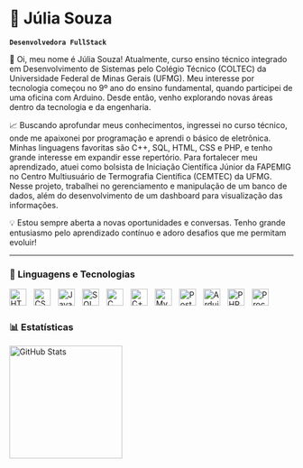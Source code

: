 # 🚀 Júlia Souza

**`Desenvolvedora FullStack`**

👋 Oi, meu nome é Júlia Souza! Atualmente, curso ensino técnico integrado em Desenvolvimento de Sistemas pelo Colégio Técnico (COLTEC) da Universidade Federal de Minas Gerais (UFMG). Meu interesse por tecnologia começou no 9º ano do ensino fundamental, quando participei de uma oficina com Arduino. Desde então, venho explorando novas áreas dentro da tecnologia e da engenharia.

📈 Buscando aprofundar meus conhecimentos, ingressei no curso técnico, onde me apaixonei por programação e aprendi o básico de eletrônica. Minhas linguagens favoritas são C++, SQL, HTML, CSS e PHP, e tenho grande interesse em expandir esse repertório. Para fortalecer meu aprendizado, atuei como bolsista de Iniciação Científica Júnior da FAPEMIG no Centro Multiusuário de Termografia Científica (CEMTEC) da UFMG. Nesse projeto, trabalhei no gerenciamento e manipulação de um banco de dados, além do desenvolvimento de um dashboard para visualização das informações.

💡 Estou sempre aberta a novas oportunidades e conversas. Tenho grande entusiasmo pelo aprendizado contínuo e adoro desafios que me permitam evoluir!

---

### 🤖 Linguagens e Tecnologias

<img 
    align="left" 
    alt="HTML"
    title="HTML" 
    width="30px" 
    style="padding-right: 10px;" 
    src="https://cdn.jsdelivr.net/gh/devicons/devicon@latest/icons/html5/html5-original.svg" 
/>
<img 
    align="left" 
    alt="CSS" 
    title="CSS"
    width="30px" 
    style="padding-right: 10px;" 
    src="https://cdn.jsdelivr.net/gh/devicons/devicon@latest/icons/css3/css3-original.svg" 
/>
<img 
    align="left" 
    alt="Java" 
    title="Java"
    width="30px" 
    style="padding-right: 10px;" 
    src="https://cdn.jsdelivr.net/gh/devicons/devicon@latest/icons/java/java-original.svg" 
/>
<img 
    align="left" 
    alt="SQL"
    title="SQL" 
    width="30px" 
    style="padding-right: 10px;" 
    src="https://cdn.jsdelivr.net/gh/devicons/devicon@latest/icons/azuresqldatabase/azuresqldatabase-original.svg" 
/>
<img 
    align="left" 
    alt="C"
    title="C" 
    width="30px" 
    style="padding-right: 10px;" 
    src="https://cdn.jsdelivr.net/gh/devicons/devicon@latest/icons/c/c-original.svg" 
/>
<img 
    align="left" 
    alt="C++" 
    title="C++"
    width="30px" 
    style="padding-right: 10px;" 
    src="https://cdn.jsdelivr.net/gh/devicons/devicon@latest/icons/cplusplus/cplusplus-original.svg" 
/>
<img 
    align="left" 
    alt="MySQL"
    title="MySQL" 
    width="30px" 
    style="padding-right: 10px;" 
    src="https://cdn.jsdelivr.net/gh/devicons/devicon@latest/icons/mysql/mysql-original.svg" 
/>
<img 
    align="left" 
    alt="PostgreSQL" 
    title="PostgreSQL"
    width="30px" 
    style="padding-right: 10px;" 
    src="https://cdn.jsdelivr.net/gh/devicons/devicon@latest/icons/postgresql/postgresql-original.svg" 
/>
<img 
    align="left" 
    alt="Arduino" 
    title="Arduino"
    width="30px" 
    style="padding-right: 10px;" 
    src="https://cdn.jsdelivr.net/gh/devicons/devicon@latest/icons/arduino/arduino-original-wordmark.svg" 
/>
<img 
    align="left" 
    alt="PHP" 
    title="PHP"
    width="30px" 
    style="padding-right: 10px;" 
    src="https://cdn.jsdelivr.net/gh/devicons/devicon@latest/icons/php/php-original.svg" 
/>
<img 
    align="left" 
    alt="Processing" 
    title="Processing"
    width="30px" 
    style="padding-right: 10px;" 
    src="https://cdn.jsdelivr.net/gh/devicons/devicon@latest/icons/processing/processing-original.svg" 
/>

<br/>
<br/>

### 📊 Estatísticas

<p>

<img 
      align="left" 
      alt="GitHub Stats" 
      height="200" 
      src="https://github-readme-stats.vercel.app/api/top-langs/?username=juliaSouza007&theme=tokyonight&layout=compact&custom_title=Tecnologias&langs_count=9" 
  />

</p>
